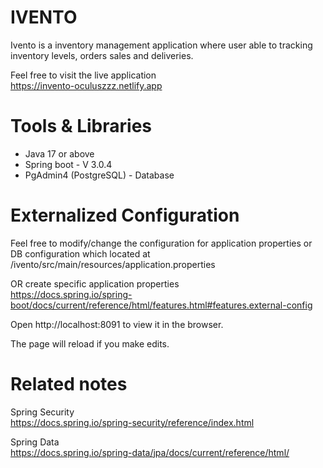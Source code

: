 # IVENTO
Ivento is a inventory management application where user able to tracking inventory levels, orders sales and deliveries.

Feel free to visit the live application
<br>
https://invento-oculuszzz.netlify.app


# Tools & Libraries
* Java 17 or above
* Spring boot - V 3.0.4
* PgAdmin4 (PostgreSQL) - Database


# Externalized Configuration

Feel free to modify/change the configuration for application properties or DB configuration which located at
<br>
/ivento/src/main/resources/application.properties

OR create specific application properties
<br>
https://docs.spring.io/spring-boot/docs/current/reference/html/features.html#features.external-config

Open http://localhost:8091 to view it in the browser.

The page will reload if you make edits.

# Related notes

Spring Security <br>
https://docs.spring.io/spring-security/reference/index.html

Spring Data <br>
https://docs.spring.io/spring-data/jpa/docs/current/reference/html/

